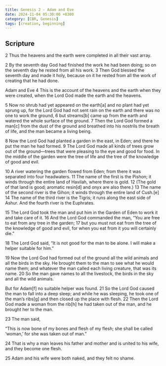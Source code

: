 ```yaml
---
title: Genesis 2 - Adam and Eve
date: 2024-11-04 05:30:00 +0300
category: [CBR, Genesis]
tags: [creation, beginning]
---
```


## Scripture  
2 Thus the heavens and the earth were completed in all their vast array.

2 By the seventh day God had finished the work he had been doing; so on the seventh day he rested from all his work. 3 Then God blessed the seventh day and made it holy, because on it he rested from all the work of creating that he had done.

Adam and Eve
4 This is the account of the heavens and the earth when they were created, when the Lord God made the earth and the heavens.

5 Now no shrub had yet appeared on the earth[a] and no plant had yet sprung up, for the Lord God had not sent rain on the earth and there was no one to work the ground, 6 but streams[b] came up from the earth and watered the whole surface of the ground. 7 Then the Lord God formed a man[c] from the dust of the ground and breathed into his nostrils the breath of life, and the man became a living being.

8 Now the Lord God had planted a garden in the east, in Eden; and there he put the man he had formed. 9 The Lord God made all kinds of trees grow out of the ground—trees that were pleasing to the eye and good for food. In the middle of the garden were the tree of life and the tree of the knowledge of good and evil.

10 A river watering the garden flowed from Eden; from there it was separated into four headwaters. 11 The name of the first is the Pishon; it winds through the entire land of Havilah, where there is gold. 12 (The gold of that land is good; aromatic resin[d] and onyx are also there.) 13 The name of the second river is the Gihon; it winds through the entire land of Cush.[e] 14 The name of the third river is the Tigris; it runs along the east side of Ashur. And the fourth river is the Euphrates.

15 The Lord God took the man and put him in the Garden of Eden to work it and take care of it. 16 And the Lord God commanded the man, “You are free to eat from any tree in the garden; 17 but you must not eat from the tree of the knowledge of good and evil, for when you eat from it you will certainly die.”

18 The Lord God said, “It is not good for the man to be alone. I will make a helper suitable for him.”

19 Now the Lord God had formed out of the ground all the wild animals and all the birds in the sky. He brought them to the man to see what he would name them; and whatever the man called each living creature, that was its name. 20 So the man gave names to all the livestock, the birds in the sky and all the wild animals.

But for Adam[f] no suitable helper was found. 21 So the Lord God caused the man to fall into a deep sleep; and while he was sleeping, he took one of the man’s ribs[g] and then closed up the place with flesh. 22 Then the Lord God made a woman from the rib[h] he had taken out of the man, and he brought her to the man.

23 The man said,

“This is now bone of my bones
    and flesh of my flesh;
she shall be called ‘woman,’
    for she was taken out of man.”

24 That is why a man leaves his father and mother and is united to his wife, and they become one flesh.

25 Adam and his wife were both naked, and they felt no shame.